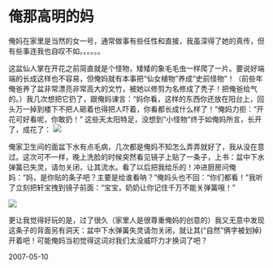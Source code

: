 # 俺那高明的妈

俺妈在家里是当然的女一号，通常做事有些任性和直接，我虽深得了她的真传，但有些事连我也自叹不如。。。。。。

这盆仙人掌在开花之前简直就是个怪物，矮矮的象毛毛虫一样爬了一片。要说好端端的长成这样也不容易，但俺妈就有本事把“仙女植物”养成“史前怪物”！（前些年俺爸养了盆非常漂亮非常高大的文竹，被她以修剪为名修成了秃子！把俺爸给气的。）我几次想把它扔了，跟俺妈谏言：“妈你看，这样的东西你还放在阳台上，回头万一掉到楼下不把人砸着也得把人吓着，你看都长成什么样了！”俺妈力拒：“开花可好看呢，你敢扔！”
这些天太阳特足，没想到“小怪物”终于如俺妈所言，长开了，成花了：
![](http://pengyou.rijiben.org/files/flower.jpg)

俺家卫生间的面盆下水有点毛病，几次都是俺妈不知怎么弄弄就好了，我从没在意过。这次可不一样，晚上洗脸的时候突然看见镜子上贴了一条子，上书：盆中下水弹簧已失灵，请勿关闭，让其流水。看了以后把我给乐的！冲进厨房问俺妈：“妈，是你贴的条子吧？主要是给谁看呐？”俺妈头也不回：“你们都看！”我听了立刻把轩宝拽到镜子前面：“宝宝，奶奶让你记住千万不能关弹簧哦！”

![](http://pengyou.rijiben.org/files/pa.jpg)


更让我觉得好玩的是，过了很久（家里人是很尊重俺妈的创意的）我又无意中发现这条子的背面另有洞天：盆中下水弹簧失灵请勿关闭，就让其(“自然”俩字被划掉)开着吧！可能俺妈当初觉得这词对我们太没威吓力才换词了吧？ 


2007-05-10